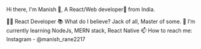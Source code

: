 Hi there, I'm Manish 👦,
A React/Web developer🎯 from India.

👨‍💻 React Developer
📚 What do I believe? Jack of all, Master of some.
🌱 I’m currently learning NodeJs, MERN stack, React Native
📫 How to reach me: Instagram - @manish_rane2217



<!---
manishrane060490/manishrane060490 is a ✨ special ✨ repository because its `README.md` (this file) appears on your GitHub profile.
You can click the Preview link to take a look at your changes.
--->

